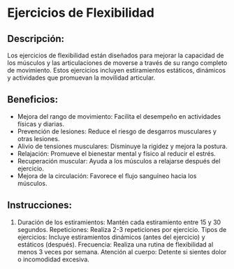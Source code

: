 # Ejercicios de Flexibilidad

## Descripción:
Los ejercicios de flexibilidad están diseñados para mejorar la capacidad de los músculos y las articulaciones de moverse a través de su rango completo de movimiento. Estos ejercicios incluyen estiramientos estáticos, dinámicos y actividades que promuevan la movilidad articular.

## Beneficios:
- Mejora del rango de movimiento: Facilita el desempeño en actividades físicas y diarias.
- Prevención de lesiones: Reduce el riesgo de desgarros musculares y otras lesiones.
- Alivio de tensiones musculares: Disminuye la rigidez y mejora la postura.
- Relajación: Promueve el bienestar mental y físico al reducir el estrés.
- Recuperación muscular: Ayuda a los músculos a relajarse después del ejercicio.
- Mejora de la circulación: Favorece el flujo sanguíneo hacia los músculos.

## Instrucciones: 
1. Duración de los estiramientos: Mantén cada estiramiento entre 15 y 30 segundos.
Repeticiones: Realiza 2-3 repeticiones por ejercicio.
Tipos de ejercicios: Incluye estiramientos dinámicos (antes del ejercicio) y estáticos (después).
Frecuencia: Realiza una rutina de flexibilidad al menos 3 veces por semana.
Atención al cuerpo: Detente si sientes dolor o incomodidad excesiva.